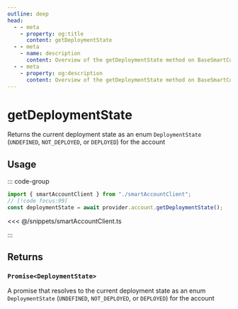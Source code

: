 ```yaml
---
outline: deep
head:
  - - meta
    - property: og:title
      content: getDeploymentState
  - - meta
    - name: description
      content: Overview of the getDeploymentState method on BaseSmartContractAccount
  - - meta
    - property: og:description
      content: Overview of the getDeploymentState method on BaseSmartContractAccount
---
```


# getDeploymentState

Returns the current deployment state as an enum `DeploymentState` (`UNDEFINED`, `NOT_DEPLOYED`, or `DEPLOYED`) for the account

## Usage

::: code-group

```ts [example.ts]
import { smartAccountClient } from "./smartAccountClient";
// [!code focus:99]
const deploymentState = await provider.account.getDeploymentState();
```

<<< @/snippets/smartAccountClient.ts

:::

## Returns

### `Promise<DeploymentState>`

A promise that resolves to the current deployment state as an enum `DeploymentState` (`UNDEFINED`, `NOT_DEPLOYED`, or `DEPLOYED`) for the account
